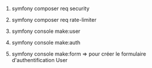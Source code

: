 1. symfony composer req security
2. symfony composer req rate-limiter
3. symfony console make:user

4. symfony console make:auth
5. symfony console make:form => pour créer le formulaire d'authentification User
